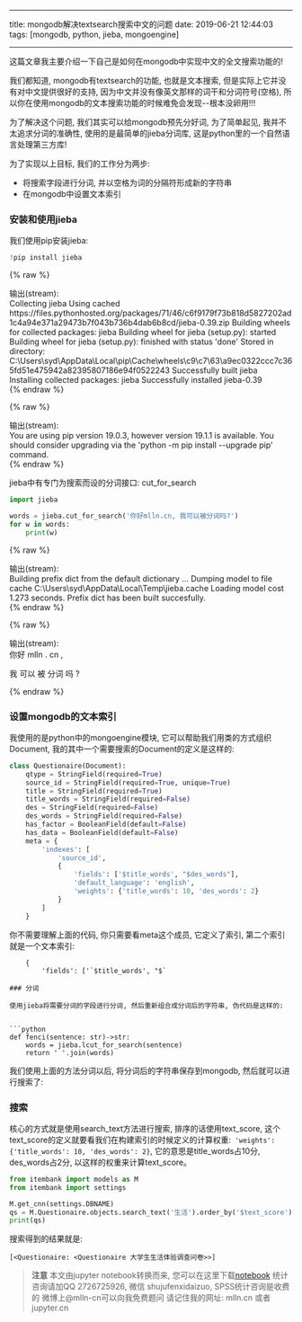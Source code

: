 
---

title: mongodb解决textsearch搜索中文的问题
date: 2019-06-21 12:44:03
tags: [mongodb, python, jieba, mongoengine]

---

这篇文章我主要介绍一下自己是如何在mongodb中实现中文的全文搜索功能的!

<!-- more -->

我们都知道, mongodb有textsearch的功能, 也就是文本搜索, 但是实际上它并没有对中文提供很好的支持, 因为中文并没有像英文那样的词干和分词符号(空格), 所以你在使用mongodb的文本搜索功能的时候难免会发现--根本没卵用!!!

为了解决这个问题, 我们其实可以给mongodb预先分好词, 为了简单起见, 我并不太追求分词的准确性, 使用的是最简单的jieba分词库, 这是python里的一个自然语言处理第三方库!

为了实现以上目标, 我们的工作分为两步:


- 将搜索字段进行分词, 并以空格为词的分隔符形成新的字符串
- 在mongodb中设置文本索引

### 安装和使用jieba

我们使用pip安装jieba:


```python
!pip install jieba
```

{% raw %}
<div class="output" contenteditable="true">
输出(stream):<br>
Collecting jieba
  Using cached https://files.pythonhosted.org/packages/71/46/c6f9179f73b818d5827202ad1c4a94e371a29473b7f043b736b4dab6b8cd/jieba-0.39.zip
Building wheels for collected packages: jieba
  Building wheel for jieba (setup.py): started
  Building wheel for jieba (setup.py): finished with status 'done'
  Stored in directory: C:\Users\syd\AppData\Local\pip\Cache\wheels\c9\c7\63\a9ec0322ccc7c365fd51e475942a82395807186e94f0522243
Successfully built jieba
Installing collected packages: jieba
Successfully installed jieba-0.39

</div>
{% endraw %}

{% raw %}
<div class="output" contenteditable="true">
输出(stream):<br>
You are using pip version 19.0.3, however version 19.1.1 is available.
You should consider upgrading via the 'python -m pip install --upgrade pip' command.

</div>
{% endraw %}

jieba中有专门为搜索而设的分词接口: cut_for_search


```python
import jieba

words = jieba.cut_for_search('你好mlln.cn, 我可以被分词吗?')
for w in words:
    print(w)
```

{% raw %}
<div class="output" contenteditable="true">
输出(stream):<br>
Building prefix dict from the default dictionary ...
Dumping model to file cache C:\Users\syd\AppData\Local\Temp\jieba.cache
Loading model cost 1.273 seconds.
Prefix dict has been built succesfully.

</div>
{% endraw %}

{% raw %}
<div class="output" contenteditable="true">
输出(stream):<br>
你好
mlln
.
cn
,
 
我
可以
被
分词
吗
?

</div>
{% endraw %}

### 设置mongodb的文本索引

我使用的是python中的mongoengine模块, 它可以帮助我们用类的方式组织Document, 我的其中一个需要搜索的Document的定义是这样的:


```python
class Questionaire(Document):
    qtype = StringField(required=True)
    source_id = StringField(required=True, unique=True)
    title = StringField(required=True)
    title_words = StringField(required=False)
    des = StringField(required=False)
    des_words = StringField(required=False)
    has_factor = BooleanField(default=False)
    has_data = BooleanField(default=False)
    meta = {
        'indexes': [
            'source_id', 
            {
                'fields': ['$title_words', "$des_words"],
                'default_language': 'english',
                'weights': {'title_words': 10, 'des_words': 2}
            }
        ]
    }
```

你不需要理解上面的代码, 你只需要看meta这个成员, 它定义了索引, 第二个索引就是一个文本索引:
```
    {
        'fields': ['`$title_words', "$`

### 分词

使用jieba将需要分词的字段进行分词, 然后重新组合成分词后的字符串, 伪代码是这样的:


```python
def fenci(sentence: str)->str:
    words = jieba.lcut_for_search(sentence)
    return ' '.join(words)
```

我们使用上面的方法分词以后, 将分词后的字符串保存到mongodb, 然后就可以进行搜索了:

### 搜索

核心的方式就是使用search_text方法进行搜索, 排序的话使用text_score, 这个text_score的定义就要看我们在构建索引的时候定义的计算权重:` 'weights': {'title_words': 10, 'des_words': 2}`, 它的意思是title_words占10分, des_words占2分, 以这样的权重来计算text_score。


```python
from itembank import models as M 
from itembank import settings

M.get_cnn(settings.DBNAME)
qs = M.Questionaire.objects.search_text('生活').order_by('$text_score')
print(qs)
```

搜索得到的结果就是:
```
[<Questionaire: <Questionaire 大学生生活体验调查问卷>>]
```


> **注意**
> 本文由jupyter notebook转换而来, 您可以在这里下载[notebook](mongodb解决textsearch搜索中文的问题.ipynb)
> 统计咨询请加QQ 2726725926, 微信 shujufenxidaizuo,  SPSS统计咨询是收费的
> 微博上@mlln-cn可以向我免费题问
> 请记住我的网址: mlln.cn 或者 jupyter.cn
